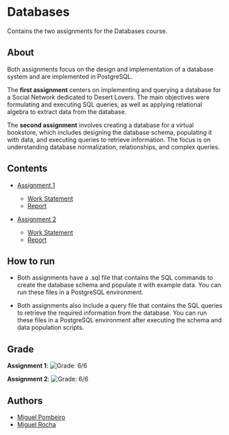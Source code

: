 # Databases

Contains the two assignments for the Databases course.

## About

Both assignments focus on the design and implementation of a database system and are implemented in PostgreSQL.

The **first assignment** centers on implementing and querying a database for a Social Network dedicated to Desert Lovers. The main objectives were formulating and executing SQL queries, as well as applying relational algebra to extract data from the database.

The **second assignment** involves creating a database for a virtual bookstore, which includes designing the database schema, populating it with data, and executing queries to retrieve information. The focus is on understanding database normalization, relationships, and complex queries.

## Contents

- [Assignment 1](./Assignment-1)
  - [Work Statement](./Assignment-1/workStatement.pdf)
  - [Report](./Assignment-1/report.pdf)

- [Assignment 2](./Assignment-2)
  - [Work Statement](./Assignment-2/workStatement.pdf)
  - [Report](./Assignment-2/report.pdf)

## How to run

- Both assignments have a .sql file that contains the SQL commands to create the database schema and populate it with example data. You can run these files in a PostgreSQL environment.

- Both assignments also include a query file that contains the SQL queries to retrieve the required information from the database. You can run these files in a PostgreSQL environment after executing the schema and data population scripts.

## Grade

**Assignment 1**: ![Grade: 6/6](https://img.shields.io/badge/Grade-6%2F6-brightgreen)

**Assignment 2**: ![Grade: 6/6](https://img.shields.io/badge/Grade-6%2F6-brightgreen)

## Authors

- [Miguel Pombeiro](https://github.com/MiguelPombeiro)
- [Miguel Rocha](https://github.com/miguelrocha1)